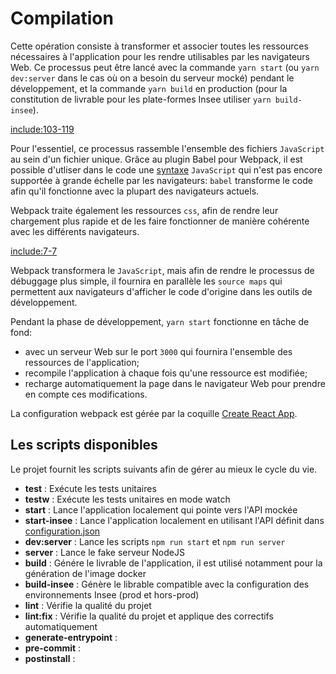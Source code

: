 # Compilation

Cette opération consiste à transformer et associer toutes les ressources nécessaires à l'application pour les rendre utilisables par les navigateurs Web. Ce processus peut être lancé avec la commande `yarn start` (ou `yarn dev:server` dans le cas où on a besoin du serveur mocké) pendant le développement, et la commande `yarn build` en production (pour la constitution de livrable pour les plate-formes Insee utiliser `yarn build-insee`).

[include:103-119](../../../../package.json)

Pour l'essentiel, ce processus rassemble l'ensemble des fichiers `JavaScript` au sein d'un fichier unique. Grâce au plugin Babel pour Webpack, il est possible d'utliser dans le code une [syntaxe](/javascript/syntax.md#ES2015) `JavaScript` qui n'est pas encore supportée à grande échelle par les navigateurs: `babel` transforme le code afin qu'il fonctionne avec la plupart des navigateurs actuels.

Webpack traite également les ressources `css`, afin de rendre leur chargement plus rapide et de les faire fonctionner de manière cohérente avec les différents navigateurs.

[include:7-7](../../../../src/layout/app/components/app.jsx)

Webpack transformera le `JavaScript`, mais afin de rendre le processus de débuggage plus simple, il fournira en parallèle les `source maps` qui permettent aux navigateurs d'afficher le code d'origine dans les outils de développement.

Pendant la phase de développement, `yarn start` fonctionne en tâche de fond:

- avec un serveur Web sur le port `3000` qui fournira l'ensemble des ressources de l'application;
- recompile l'application à chaque fois qu'une ressource est modifiée;
- recharge automatiquement la page dans le navigateur Web pour prendre en compte ces modifications.

La configuration webpack est gérée par la coquille [Create React App](https://create-react-app.dev/).

## Les scripts disponibles

Le projet fournit les scripts suivants afin de gérer au mieux le cycle du vie.

- **test** : Exécute les tests unitaires
- **testw** : Exécute les tests unitaires en mode watch
- **start** : Lance l'application localement qui pointe vers l'API mockée
- **start-insee** : Lance l'application localement en utilisant l'API définit dans [configuration.json](https://github.com/InseeFr/Pogues/blob/main/public/configuration.json)
- **dev:server** : Lance les scripts `npm run start` et `npm run server`
- **server** : Lance le fake serveur NodeJS
- **build** : Génére le livrable de l'application, il est utilisé notamment pour la génération de l'image docker
- **build-insee** : Génère le librable compatible avec la configuration des environnements Insee (prod et hors-prod)
- **lint** : Vérifie la qualité du projet
- **lint:fix** : Vérifie la qualité du projet et applique des correctifs automatiquement
- **generate-entrypoint** :
- **pre-commit** :
- **postinstall** :
